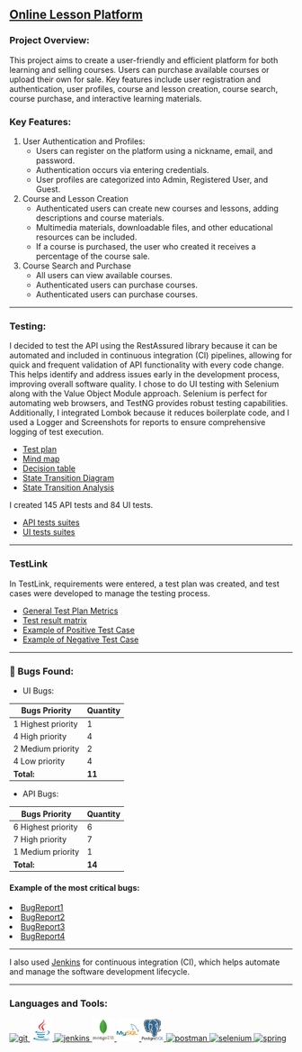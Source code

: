 ## [Online Lesson Platform](https://online-lessons-isgbl.ondigitalocean.app/#/)

<h3>Project Overview:</h3>
This project aims to create a user-friendly and efficient platform for both learning and selling courses. Users can purchase available courses or upload their own for sale. 
Key features include user registration and authentication, user profiles, course and lesson creation, course search, course purchase, and interactive learning materials.

<h3>Key Features:</h3>
<ol>
  <li>User Authentication and Profiles:
    <ul>
      <li>Users can register on the platform using a nickname, email, and password.</li>
      <li>Authentication occurs via entering credentials.</li>
      <li>User profiles are categorized into Admin, Registered User, and Guest.</li>
    </ul>
  </li>
  <li>Course and Lesson Creation
    <ul>
      <li>Authenticated users can create new courses and lessons, adding descriptions and course materials.</li>
      <li>Multimedia materials, downloadable files, and other educational resources can be included.</li>
      <li>If a course is purchased, the user who created it receives a percentage of the course sale.</li>
    </ul>
  </li>
  <li>Course Search and Purchase
    <ul>
      <li>All users can view available courses.</li>
      <li>Authenticated users can purchase courses.</li>
      <li>Authenticated users can purchase courses.</li>
    </ul>
  </li>
</ol>


---

<h3>Testing:</h3>
I decided to test the API using the RestAssured library because it can be automated and included in continuous integration (CI) pipelines, allowing for quick and frequent validation of API functionality with every code change. This helps identify and address issues early in the development process, improving overall software quality.
I chose to do UI testing with Selenium along with the Value Object Module approach. Selenium is perfect for automating web browsers, and TestNG provides robust testing capabilities. Additionally, I integrated Lombok because it reduces boilerplate code, and I used a Logger and Screenshots for reports to ensure comprehensive logging of test execution.


<ul>
  <li><a href="https://docs.google.com/document/d/1EMd2ddNjRm1-IBK_kJ-7-L0MKCk5d89pSazEED2Zwpo/edit" target="_blank">Test plan</a></li>
  <li><a href="https://drive.mindmup.com/map/1tVoHbt4kEinCuAX-t31Nyrd_RCJXcowA" target="_blank">Mind map</a></li>
  <li><a href="https://docs.google.com/spreadsheets/d/16isSIZwTCewDa6AofON1k2LK6I9sBLj8KcSNO0Db36g/edit#gid=0" target="_blank">Decision table</a></li>
  <li><a href="https://drive.google.com/file/d/19T8r5vgCZRRUi72o5VhScxYdH9LPSUlN/view?usp=sharing" target="_blank">State Transition Diagram</a></li>
  <li><a href="https://docs.google.com/spreadsheets/d/1AeaZ7UqhTECI3YJkomPDHCYZVAxc9r1kW0b3JP9bUf0/edit#gid=0" target="_blank">State Transition Analysis</a></li>
</ul>

I created 145 API tests and 84 UI tests.

<ul>
  <li><a href="https://github.com/babaianv/Online_lessons_platformQA/tree/main/src/test/java/com/learn/RAtests" target="_blank">API tests suites</a></li> 
  <li><a href="https://github.com/babaianv/Online_lessons_platformQA/tree/main/src/test/java/com/learn/UItests" target="_blank">UI tests suites</a></li> 
</ul>

---
<h3>TestLink</h3>

In TestLink, requirements were entered, a test plan was created, and test cases were developed to manage the testing process.
<ul>
  <li><a href="https://docs.google.com/spreadsheets/d/1Iv8FBbw5Wq2YfuaBKhIHxDvuJNV0Ul1Z/edit?usp=drive_web&ouid=104174358876654605216&rtpof=true" target="_blank">General Test Plan Metrics</a></li>
  <li><a href="https://docs.google.com/spreadsheets/d/1RhG0RcqCOEtva9K5xUKhKp3Vb_kdc7Wk/edit#gid=2089969486" target="_blank">Test result matrix</a></li>
  <li><a href="https://drive.google.com/file/d/1utALx4iZsQdNlKHmcr9XwJxd1E7E-4Fi/view?usp=sharing" target="_blank">Example of Positive Test Case</a></li> 
  <li><a href="https://drive.google.com/file/d/1gWPiQTj2Y8I8vz7vmoY-9iHHvbkFyvbQ/view?usp=sharing" target="_blank">Example of Negative Test Case</a></li> 
</ul>

---

<h3>🐞 Bugs Found:</h3>


- UI Bugs:

| Bugs Priority | Quantity |
|---------------|----------|
| 1 Highest priority | 1 |
| 4 High priority | 4 |
| 2 Medium priority | 2 |
| 4 Low priority | 4 |
| **Total:** | **11** |

- API Bugs:

| Bugs Priority | Quantity |
|---------------|----------|
| 6 Highest priority | 6 |
| 7 High priority | 7 |
| 1 Medium priority | 1 |
| **Total:** | **14** |




<h4>Example of the most critical bugs:</h4>

<li><a href="https://docs.google.com/document/d/1dkZYJfzcpUM4JS2xhz1ewOdtzwRM02fo/edit?usp=drive_web&ouid=104174358876654605216&rtpof=true" target="_blank">BugReport1</a></li>
<li><a href="https://docs.google.com/document/d/1eib11vEczoafVOwQo7lnEwIJE4SsDLHA/edit?usp=drive_web&ouid=104174358876654605216&rtpof=true" target="_blank">BugReport2</a></li>
<li><a href="https://docs.google.com/document/d/1xgkN6N89_5wEzFaKO8XIOpmsOr0tNFM_/edit?usp=drive_web&ouid=104174358876654605216&rtpof=true" target="_blank">BugReport3</a></li>
<li><a href="https://docs.google.com/document/d/1dkZYJfzcpUM4JS2xhz1ewOdtzwRM02fo/edit?usp=drive_web&ouid=104174358876654605216&rtpof=true" target="_blank">BugReport4</a></li>

---

I also used [Jenkins](https://drive.google.com/file/d/1cFxItZW8l65Os2WKmstv1-zLYYRWFnkY/view?usp=sharing) for continuous integration (CI), which helps automate and manage the software development lifecycle.

---

<h3 align="left">Languages and Tools:</h3>
<p align="left"> <a href="https://git-scm.com/" target="_blank" rel="noreferrer"> <img src="https://www.vectorlogo.zone/logos/git-scm/git-scm-icon.svg" alt="git" width="40" height="40"/> </a> <a href="https://www.java.com" target="_blank" rel="noreferrer"> <img src="https://raw.githubusercontent.com/devicons/devicon/master/icons/java/java-original.svg" alt="java" width="40" height="40"/> </a> <a href="https://www.jenkins.io" target="_blank" rel="noreferrer"> <img src="https://www.vectorlogo.zone/logos/jenkins/jenkins-icon.svg" alt="jenkins" width="40" height="40"/> </a> <a href="https://www.mongodb.com/" target="_blank" rel="noreferrer"> <img src="https://raw.githubusercontent.com/devicons/devicon/master/icons/mongodb/mongodb-original-wordmark.svg" alt="mongodb" width="40" height="40"/> </a> <a href="https://www.mysql.com/" target="_blank" rel="noreferrer"> <img src="https://raw.githubusercontent.com/devicons/devicon/master/icons/mysql/mysql-original-wordmark.svg" alt="mysql" width="40" height="40"/> </a> <a href="https://www.postgresql.org" target="_blank" rel="noreferrer"> <img src="https://raw.githubusercontent.com/devicons/devicon/master/icons/postgresql/postgresql-original-wordmark.svg" alt="postgresql" width="40" height="40"/> </a> <a href="https://postman.com" target="_blank" rel="noreferrer"> <img src="https://www.vectorlogo.zone/logos/getpostman/getpostman-icon.svg" alt="postman" width="40" height="40"/> </a> <a href="https://www.selenium.dev" target="_blank" rel="noreferrer"> <img src="https://raw.githubusercontent.com/detain/svg-logos/780f25886640cef088af994181646db2f6b1a3f8/svg/selenium-logo.svg" alt="selenium" width="40" height="40"/> </a> <a href="https://spring.io/" target="_blank" rel="noreferrer"> <img src="https://www.vectorlogo.zone/logos/springio/springio-icon.svg" alt="spring" width="40" height="40"/> </a> </p>

